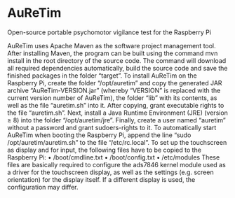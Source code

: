 # AuReTim
Open-source portable psychomotor vigilance test for the Raspberry Pi

AuReTim uses Apache Maven as the software project management tool. After installing Maven, the program can be built using the command mvn install in the root directory of the source code. The command will download all required dependencies automatically, build the source code and save the finished packages in the folder “target”.
To install AuReTim on the Raspberry Pi, create the folder “/opt/auretim” and copy the generated JAR archive “AuReTim-VERSION.jar” (whereby “VERSION” is replaced with the current version number of AuReTim), the folder “lib” with its contents, as well as the file “auretim.sh” into it. After copying, grant executable rights to the file “auretim.sh”. Next, install a Java Runtime Environment (JRE) (version ≥ 8) into the folder “/opt/auretim/jre”. Finally, create a user named “auretim” without a password and grant sudoers-rights to it. To automatically start AuReTim when booting the Raspberry Pi, append the line “sudo /opt/auretim/auretim.sh” to the file “/etc/rc.local”.
To set up the touchscreen as display and for input, the following files have to be copied to the Raspberry Pi:
•	/boot/cmdline.txt
•	/boot/config.txt
•	/etc/modules
These files are basically required to configure the ads7846 kernel module used as a driver for the touchscreen display, as well as the settings (e.g. screen orientation) for the display itself. If a different display is used, the configuration may differ.
